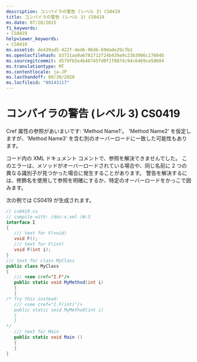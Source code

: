 ```yaml
---
description: コンパイラの警告 (レベル 3) CS0419
title: コンパイラの警告 (レベル 3) CS0419
ms.date: 07/20/2015
f1_keywords:
- CS0419
helpviewer_keywords:
- CS0419
ms.assetid: de439ad5-422f-4ed6-96d6-69dade29c7b2
ms.openlocfilehash: b3721aa9a6781712f24b439a9c23b3986c17604b
ms.sourcegitcommit: d579fb5e4b46745fd0f1f8874c94c6469ce58604
ms.translationtype: MT
ms.contentlocale: ja-JP
ms.lasthandoff: 08/30/2020
ms.locfileid: "89143117"
---
```

# <a name="compiler-warning-level-3-cs0419"></a>コンパイラの警告 (レベル 3) CS0419
Cref 属性の参照があいまいです: 'Method Name1'。  'Method Name2' を仮定しますが、'Method Name3' を含む別のオーバーロードに一致した可能性もあります。  
  
 コード内の XML ドキュメント コメントで、参照を解決できませんでした。 このエラーは、メソッドがオーバーロードされている場合や、同じ名前に 2 つの異なる識別子が見つかった場合に発生することがあります。 警告を解決するには、修飾名を使用して参照を明確にするか、特定のオーバーロードをかっこで囲みます。  
  
 次の例では CS0419 が生成されます。  
  
```csharp  
// cs0419.cs  
// compile with: /doc:x.xml /W:3  
interface I  
{  
   /// text for F(void)  
   void F();  
   /// text for F(int)  
   void F(int i);  
}  
/// text for class MyClass  
public class MyClass  
{  
   /// <see cref="I.F"/>  
   public static void MyMethod(int i)  
   {  
   }  
/* Try this instead:  
   /// <see cref="I.F(int)"/>  
   public static void MyMethod(int i)  
   {  
   }  
*/  
   /// text for Main  
   public static void Main ()  
   {  
   }  
}  
```
